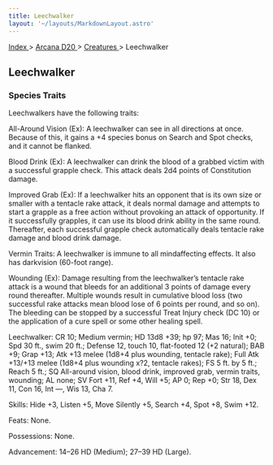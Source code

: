 ```yaml
---
title: Leechwalker
layout: '~/layouts/MarkdownLayout.astro'
---
```


[ Index ](/) > [ Arcana D20 ](/arcana.d20.srd) > [ Creatures ](/arcana.d20.srd/creatures) > Leechwalker

##  Leechwalker

###  Species Traits

Leechwalkers have the following traits:

All-Around Vision (Ex): A leechwalker can see in all directions at once.
Because of this, it gains a +4 species bonus on Search and Spot checks, and it
cannot be flanked.

Blood Drink (Ex): A leechwalker can drink the blood of a grabbed victim with a
successful grapple check. This attack deals 2d4 points of Constitution damage.

Improved Grab (Ex): If a leechwalker hits an opponent that is its own size or
smaller with a tentacle rake attack, it deals normal damage and attempts to
start a grapple as a free action without provoking an attack of opportunity.
If it successfully grapples, it can use its blood drink ability in the same
round. Thereafter, each successful grapple check automatically deals tentacle
rake damage and blood drink damage.

Vermin Traits: A leechwalker is immune to all mindaffecting effects. It also
has darkvision (60-foot range).

Wounding (Ex): Damage resulting from the leechwalker’s tentacle rake attack is
a wound that bleeds for an additional 3 points of damage every round
thereafter. Multiple wounds result in cumulative blood loss (two successful
rake attacks mean blood lose of 6 points per round, and so on). The bleeding
can be stopped by a successful Treat Injury check (DC 10) or the application
of a cure spell or some other healing spell.

Leechwalker: CR 10; Medium vermin; HD 13d8 +39; hp 97; Mas 16; Init +0; Spd 30
ft., swim 20 ft.; Defense 12, touch 10, flat-footed 12 (+2 natural); BAB +9;
Grap +13; Atk +13 melee (1d8+4 plus wounding, tentacle rake); Full Atk +13/+13
melee (1d8+4 plus wounding x?2, tentacle rakes); FS 5 ft. by 5 ft.; Reach 5
ft.; SQ All-around vision, blood drink, improved grab, vermin traits,
wounding; AL none; SV Fort +11, Ref +4, Will +5; AP 0; Rep +0; Str 18, Dex 11,
Con 16, Int —, Wis 13, Cha 7.

Skills: Hide +3, Listen +5, Move Silently +5, Search +4, Spot +8, Swim +12.

Feats: None.

Possessions: None.

Advancement: 14–26 HD (Medium); 27–39 HD (Large).

